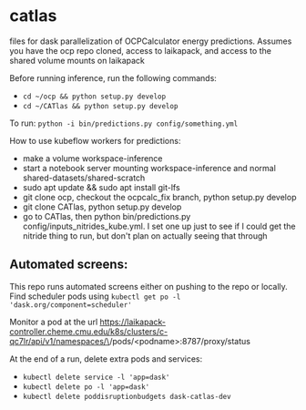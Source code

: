 # catlas
files for dask parallelization of OCPCalculator energy predictions. Assumes you have the ocp repo cloned, access to laikapack, and access to the shared volume mounts on laikapack

Before running inference, run the following commands:
 - `cd ~/ocp && python setup.py develop`
 - `cd ~/CATlas && python setup.py develop`

To run:
`python -i bin/predictions.py config/something.yml`

How to use kubeflow workers for predictions:
- make a volume workspace-inference
- start a notebook server mounting workspace-inference and normal shared-datasets/shared-scratch
- sudo apt update && sudo apt install git-lfs
- git clone ocp, checkout the ocpcalc_fix branch, python setup.py develop
- git clone CATlas, python setup.py develop
- go to CATlas, then python bin/predictions.py config/inputs_nitrides_kube.yml. I set one up just to see if I could get the nitride thing to run, but don't plan on actually seeing that through


## Automated screens:

This repo runs automated screens either on pushing to the repo or locally.
Find scheduler pods using `kubectl get po -l 'dask.org/component=scheduler'`

Monitor a pod at the url https://laikapack-controller.cheme.cmu.edu/k8s/clusters/c-qc7lr/api/v1/namespaces/\<namespace>/pods/\<podname>:8787/proxy/status

At the end of a run, delete extra pods and services:
 
- `kubectl delete service -l 'app=dask'`
- `kubectl delete po -l 'app=dask'`
- `kubectl delete poddisruptionbudgets dask-catlas-dev`
